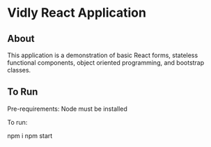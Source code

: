 # Vidly React Application

## About

This application is a demonstration of basic React forms, stateless functional components, object oriented programming, and bootstrap classes.

## To Run

Pre-requirements:
Node must be installed

To run: 

npm i
npm start

